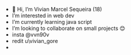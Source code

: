 - 👋 Hi, I’m Vivian Marcel Sequeira (18)
-  I’m interested in web dev 
-  I’m currently learning java script
-  I’m looking to collaborate on small projects 😊
-  insta @vvn90v
-  redit u\vivian_gore 
- 

<!---
Vvn-sequeira/Vvn-sequeira is a ✨ special ✨ repository because its `README.md` (this file) appears on your GitHub profile.
You can click the Preview link to take a look at your changes.
--->
